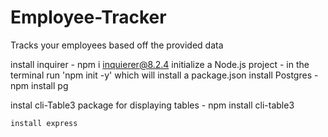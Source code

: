# Employee-Tracker
Tracks your employees based off the provided data


install inquirer - npm i inquierer@8.2.4
initialize a Node.js project - in the terminal run 'npm init -y' which will install a package.json
install Postgres
    - npm install pg

instal cli-Table3 package for displaying tables 
    - npm install cli-table3

    install express